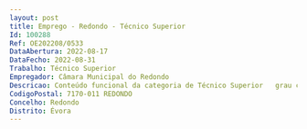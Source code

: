 ```yaml
--- 
layout: post
title: Emprego - Redondo - Técnico Superior
Id: 100288
Ref: OE202208/0533
DataAbertura: 2022-08-17
DataFecho: 2022-08-31
Trabalho: Técnico Superior
Empregador: Câmara Municipal do Redondo
Descricao: Conteúdo funcional da categoria de Técnico Superior   grau complexidade 3, carreira e categoria de Técnico Superior, área de Arquitetura, para  Análise de processos de obras particulares, incluindo operações de loteamento e obras de urbanização, realiza vistorias para efeito de emissão de licença de utilização, emissão de certidões  emissão de pareceres relativo a destaques  Atendimento aos Munícipes  Assegurar todas as ações necessárias ao bom funcionamento dos serviços que necessitem a sua colaboração. Exercer as demais funções, procedimentos, tarefas ou atribuições que lhe são cometidas por lei, despachos ou deliberações ou determinação superior.
CodigoPostal: 7170-011 REDONDO
Concelho: Redondo
Distrito: Évora
--- 
```


